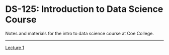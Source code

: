 # DS-125: Introduction to Data Science Course

Notes and materials for the intro to data science course at Coe College.

---

[Lecture 1](./lecture_01/index.html)
